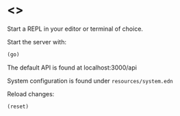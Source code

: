 # <<name>>

Start a REPL in your editor or terminal of choice.

Start the server with:

```clojure
(go)
```

The default API is found at localhost:3000/api

System configuration is found under `resources/system.edn`

Reload changes:

```clojure
(reset)
```
